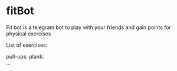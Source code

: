 # fitBot
Fit bot is a telegram bot to play with your friends and gain points for physical exercises

List of exercises:

pull-ups: 
plank:  
...

